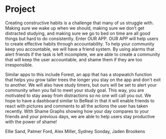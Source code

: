 # Project

Creating constructive habits is a challenge that many of us struggle with. Making sure we wake up when we should, making sure we don’t get distracted studying, and making sure we go to bed on time are all good things but hard to do consistently. 
Enter OUR APP. OUR APP will help users to create effective habits through accountability. To help your community keep you accountable, we will have a friend system. 
By using alarms that alert friends if the task is left incomplete, we are able to create a community that will keep the user accountable, and shame them if they are too irresponsible. 

Similar apps to this include Forest, an app that has a stopwatch function that helps you grow taller trees the longer you stay on the app and don't exit to another. 
We will also have study timers, but ours will be set to alert your community when you fail to meet your study goal. This way, you are motivated to stay away from distractions so no one will call you out. 
We hope to have a dashboard similar to BeReal in that it will enable friends to react with pictures and comments to all the actions the user has taken recently. 
With Shame Graphs showing how your day compares to your friends and your previous days, we are able to help users stay productive with the power of shame!

Ellie Sand, Palmer Ford, Alex Miller, Sydney Sonday, Jaden Brookens
